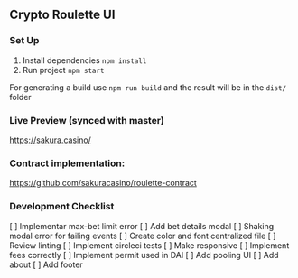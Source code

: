 Crypto Roulette UI
---

### Set Up
1. Install dependencies `npm install`
2. Run project `npm start`

For generating a build use `npm run build` and the result will be in the `dist/` folder

### Live Preview (synced with master)
https://sakura.casino/

### Contract implementation:
https://github.com/sakuracasino/roulette-contract


### Development Checklist

[ ] Implementar max-bet limit error
[ ] Add bet details modal
[ ] Shaking modal error for failing events
[ ] Create color and font centralized file
[ ] Review linting
[ ] Implement circleci tests
[ ] Make responsive
[ ] Implement fees correctly
[ ] Implement permit used in DAI
[ ] Add pooling UI
[ ] Add about
[ ] Add footer

